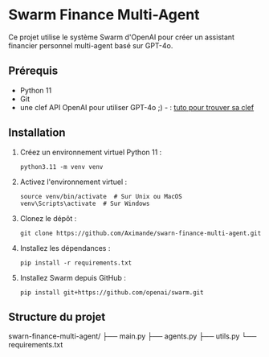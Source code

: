 # Swarm Finance Multi-Agent

Ce projet utilise le système Swarm d'OpenAI pour créer un assistant financier personnel multi-agent basé sur GPT-4o.

## Prérequis

- Python 11
- Git
- une clef API OpenAI pour utiliser GPT-4o ;) - : [tuto pour trouver sa clef](https://docs.google.com/document/d/1rXTdYsDDOY7ukc_95Ee69YKFVbzslrxYIF2Px0LqPLo/edit?usp=sharing) 

## Installation

1. Créez un environnement virtuel Python 11 :
   ```
   python3.11 -m venv venv
   ```

2. Activez l'environnement virtuel :
   ```
   source venv/bin/activate  # Sur Unix ou MacOS
   venv\Scripts\activate  # Sur Windows
   ```

3. Clonez le dépôt :
   ```
   git clone https://github.com/Aximande/swarn-finance-multi-agent.git
   ```

4. Installez les dépendances :
   ```
   pip install -r requirements.txt
   ```

5. Installez Swarm depuis GitHub :
   ```
   pip install git+https://github.com/openai/swarm.git
   ```

## Structure du projet

swarn-finance-multi-agent/
├── main.py
├── agents.py
├── utils.py
└── requirements.txt
